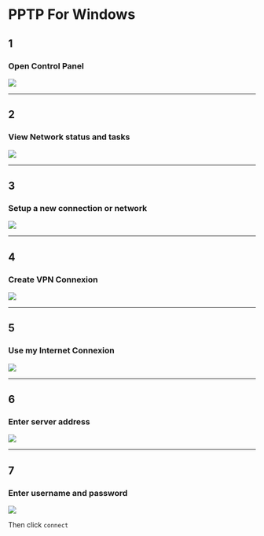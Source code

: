 # PPTP For Windows

## 1
### Open Control Panel

![](http://puu.sh/dLbDu/14928b7686.png)

***

## 2
### View Network status and tasks

![](http://puu.sh/dLbET/6fc248fa34.png)

***

## 3
### Setup a new connection or network

![](http://puu.sh/dLbFz/48fc92313b.png)

***

## 4
### Create VPN Connexion

![](http://puu.sh/dLbGz/053745888e.png)

***

## 5
### Use my Internet Connexion

![](http://puu.sh/dLbI3/e2d206c83e.png  )

***

## 6
### Enter server address

![](http://puu.sh/dLbIS/ccaa1e5845.png)

***

## 7
### Enter username and password

![](http://puu.sh/dLbKR/8e1fd6401c.png)

Then click `connect`
